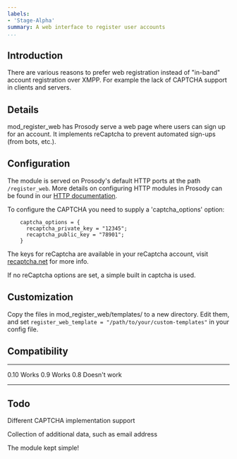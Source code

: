 ```yaml
---
labels:
- 'Stage-Alpha'
summary: A web interface to register user accounts
...
```


Introduction
------------

There are various reasons to prefer web registration instead of
"in-band" account registration over XMPP. For example the lack of
CAPTCHA support in clients and servers.

Details
-------

mod\_register\_web has Prosody serve a web page where users can sign up
for an account. It implements reCaptcha to prevent automated sign-ups
(from bots, etc.).

Configuration
-------------

The module is served on Prosody's default HTTP ports at the path
`/register_web`. More details on configuring HTTP modules in Prosody can
be found in our [HTTP documentation](http://prosody.im/doc/http).

To configure the CAPTCHA you need to supply a 'captcha\_options' option:

        captcha_options = {
          recaptcha_private_key = "12345";
          recaptcha_public_key = "78901";
        }

The keys for reCaptcha are available in your reCaptcha account, visit
[recaptcha.net](http://recaptcha.net/) for more info.

If no reCaptcha options are set, a simple built in captcha is used.

Customization
-------------

Copy the files in mod_register_web/templates/ to a new directory. Edit them,
and set `register_web_template = "/path/to/your/custom-templates"` in your
config file.

Compatibility
-------------

  ----- --------------
  0.10  Works
  0.9   Works
  0.8   Doesn't work
  ----- --------------

Todo
----

Different CAPTCHA implementation support

Collection of additional data, such as email address

The module kept simple!
